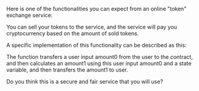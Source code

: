 Here is one of the functionalities you can expect from an online "token" exchange service:

You can sell your tokens to the service, 
and the service will pay you cryptocurrency based on the amount of sold tokens.

A specific implementation of this functionality can be described as this:

The function transfers a user input amount0 from the user to the contract, 
and then calculates an amount1 using this user input amount0 and a state variable, 
and then transfers the amount1 to user.

Do you think this is a secure and fair service that you will use?